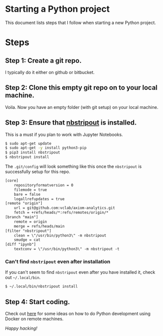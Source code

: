 <!-- ---
to: html
title: Starting a Python Project 
author: Faisal Z. Qureshi   
email: faisal.qureshi@ontariotechu.ca
date: May 19, 2021
institution: Ontario Tech University
subtitle: Setting up GIT for iPython Notebooks
institute: Ontario Tech University
sansfont: Gill Sans
titlegraphic: ontario-tech-univ-logo.png
web: http://faculty.uoit.ca/qureshi
page-numbers: True
geometry: margin=2cm
highlight: kate
css: "notes-style.css"
template: "notes-template.html"

--- -->
# Starting a Python project

This document lists steps that I follow when starting a new Python project.

# Steps

## Step 1: Create a git repo.  

I typically do it either on github or bitbucket.

## Step 2: Clone this empty git repo on to your local machine.

Voila.  Now you have an empty folder (with git setup) on your local machine.

## Step 3: Ensure that [nbstripout](https://pypi.org/project/nbstripout/) is installed.

This is a must if you plan to work with Jupyter Notebooks.  

~~~bash
$ sudo apt-get update
$ sudo apt-get -y install python3-pip
$ pip3 install nbstripout
$ nbstripout install
~~~

The `.git/config` will look something like this once the `nbstripout` is successfully setup for this repo.

~~~txt
[core]
	repositoryformatversion = 0
	filemode = true
	bare = false
	logallrefupdates = true
[remote "origin"]
	url = git@github.com:vclab/axiom-analytics.git
	fetch = +refs/heads/*:refs/remotes/origin/*
[branch "main"]
	remote = origin
	merge = refs/heads/main
[filter "nbstripout"]
	clean = \"/usr/bin/python3\" -m nbstripout
	smudge = cat
[diff "ipynb"]
	textconv = \"/usr/bin/python3\" -m nbstripout -t
~~~

### Can't find `nbstripout` even after installation

If you can't seem to find `nbstripout` even after you have installed it, check out `~/.local/bin`.

~~~bash
$ ~/.local/bin/nbstripout install
~~~

## Step 4: Start coding.

Check out [here](python-dev.html) for some ideas on how to do Python development using Docker on remote machines.

*Happy hacking!*
